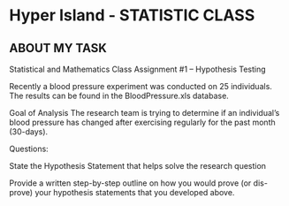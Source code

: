 # Hyper Island - STATISTIC CLASS

## ABOUT MY TASK
Statistical and Mathematics Class Assignment #1 – Hypothesis Testing

Recently a blood pressure experiment was conducted on 25 individuals. The results can be found in the BloodPressure.xls database.

Goal of Analysis The research team is trying to determine if an individual’s blood pressure has changed after exercising regularly for the past month (30-days).

Questions:

State the Hypothesis Statement that helps solve the research question

Provide a written step-by-step outline on how you would prove (or dis-prove) your hypothesis statements that you developed above.



